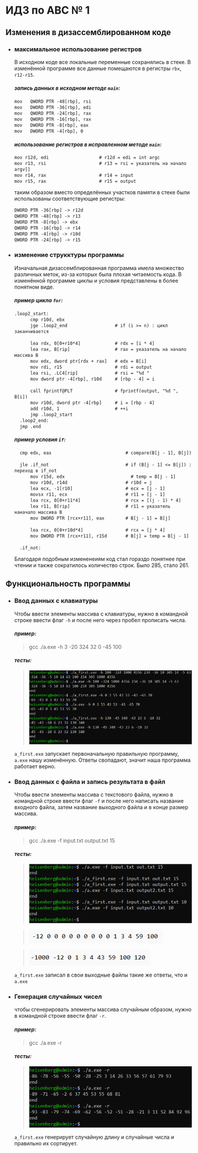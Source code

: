 # ИДЗ по АВС № 1
## **Изменения в дизассемблированном коде**
- ### **максимальное использование регистров**
  В исходном коде все локальные переменные сохранялись в стеке. В изменённой программе все данные помещаются в регистры `rbx`, `r12-r15`.<br>

  #### *запись данных в исходном методе `main`:*
  ```
  mov	QWORD PTR -48[rbp], rsi
  mov	DWORD PTR -36[rbp], edi
  mov	QWORD PTR -24[rbp], rax
  mov	QWORD PTR -16[rbp], rax
  mov	DWORD PTR -8[rbp], eax
  mov	DWORD PTR -4[rbp], 0
  ```

  #### *использование регистров в исправленном методе `main`:*
  ```
  mov r12d, edi                   # r12d = edi = int argc
  mov r13, rsi                    # r13 = rsi = указатель на начало argv[]
  mov r14, rax                    # r14 = input
  mov r15, rax                    # r15 = output
  ```

  таким образом вместо определённых участков памяти в стеке были использованы соответствующие регистры:
  ```
  DWORD PTR -36[rbp] -> r12d
  QWORD PTR -48[rbp] -> r13
  DWORD PTR -8[rbp] -> ebx
  QWORD PTR -16[rbp] -> r14
  DWORD PTR -4[rbp] -> r10d
  QWORD PTR -24[rbp] -> r15
  ```
- ### **изменение струкктуры программы**
  Изначальная дизассемблированная программа имела множество различных меток, из-за которых была плохая читаемость кода. В изменённой программе циклы и условия представлены в более понятном виде. <br>

  #### *пример цикла `for`:*
  ```
  .loop2_start:
        cmp r10d, ebx
        jge .loop2_end                  # if (i >= n) : цикл заканчивается

        lea rdx, 0[0+r10*4]             # rdx = [i * 4]
        lea rax, B[rip]                 # rax = указатель на начало массива B
        mov edx, dword ptr[rdx + rax]   # edx = B[i]
        mov rdi, r15                    # rdi = output
        lea	rsi, .LC4[rip]				# rsi = "%d "
        mov dword ptr -4[rbp], r10d     # [rbp - 4] = i

        call fprintf@PLT				# fprintf(output, "%d ", B[i])
        mov r10d, dword ptr -4[rbp]     # i = [rbp - 4]
        add r10d, 1                     # ++i
        jmp .loop2_start
    .loop2_end:
    jmp .end
  ```

  #### *пример условия `if`:*
  ```
    cmp	edx, eax						    # compare(B[j - 1], B[j])

    jle	.if_not					            # if (B[j - 1] <= B[j]) : переход в if_not
        mov r15d, edx                         # temp = B[j - 1]
        mov	r10d, r14d			            # r10d = j
	    lea	ecx, -1[r10]					# ecx = [j - 1]
        movsx r11, ecx					    # r11 = [j - 1]
	    lea	rcx, 0[0+r11*4]					# rcx = [(j - 1) * 4]
	    lea	r11, B[rip]						# r11 = указатель наначало массива B
	    mov	DWORD PTR [rcx+r11], eax		# B[j - 1] = B[j]

        lea	rcx, 0[0+r10d*4]				# rcx = [j * 4]
	    mov	DWORD PTR [rcx+r11], r15d		# B[j] = temp = B[j - 1]
            
    .if_not:
  ```
  Благодаря подобным измененеиям код стал гораздо понятнее при чтении и также сократилось количество строк. Было 285, стало 261.

## **Функциональность программы**
- ### **Ввод данных с клавиатуры**
  Чтобы ввести элементы массива с клавиатуры, нужно в командной строке ввести флаг `-h` и после него через пробел прописать числа.
  
  #### *пример:*
  > gcc ./a.exe -h 3 -20 324 32 0 -45 100

  #### *тесты:*

  > ![im1](images/test_of_h.png)

  `a_first.exe` запускает первоначальную правильную программу, `a.exe` нашу изменённую. Ответы свопадают, значит наша программа работает верно.


- ### **Ввод данных с файла и запись результата в файл**
  Чтобы ввести элементы массива с текстового файла, нужно в командной строке ввести флаг `-f` и после него написать название входного файла, затем название выходного файла и в конце размер массива.
  
  #### *пример:*
  > gcc ./a.exe -f input.txt output.txt 15

  #### *тесты:*

  > ![im2](images/console_f.png)

  > ![im3](images/test_of_f_1.png)

  > ![im4](images/test_of_f_2.png)

  `a_first.exe` записал в свои выходные файлы такие же ответы, что и `a.exe`

- ### **Генерация случайных чисел**
  чтобы сгенерировать элементы массива случайным образом, нужно в командной строке ввести флаг `-r`.

  #### *пример:*
  > gcc ./a.exe -r
  #### *тесты:*
  > ![im5](images/test_of_r.png)

  `a_first.exe` генерирует случайную длину и случайные числа и правильно их сортирует.







